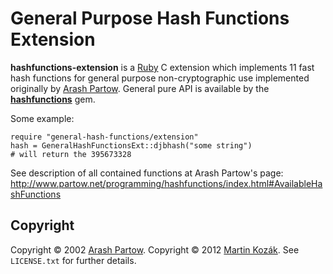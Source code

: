 General Purpose Hash Functions Extension
========================================

**hashfunctions-extension** is a [Ruby][1] C extension which 
implements 11 fast hash functions for general purpose 
non-cryptographic use implemented originally by [Arash Partow][2]. 
General pure API is available by the [**hashfunctions**][3] gem.

Some example:

    require "general-hash-functions/extension"
    hash = GeneralHashFunctionsExt::djbhash("some string")
    # will return the 395673328
    
See description of all contained functions at Arash Partow's page:
http://www.partow.net/programming/hashfunctions/index.html#AvailableHashFunctions


Copyright
---------

Copyright &copy; 2002 [Arash Partow][2]. Copyright &copy; 2012 
[Martin Kozák][4]. See `LICENSE.txt` for further details.

[1]: http://www.ruby-lang.org/en/
[2]: http://www.partow.net/
[3]: http://github.com/martinkozak/hashfunctions
[4]: http://www.martinkozak.net/
